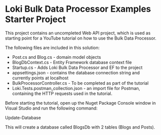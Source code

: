 # Loki Bulk Data Processor Examples Starter Project

This project contains an uncompleted Web API project, which is used as starting point for a YouTube tutorial on how to use
the Bulk Data Processor.

The following files are included in this solution:

- Post.cs and Blog.cs - domain model objects
- BlogDbContext.cs - Entity Framework database context file
- Startup.cs - Adds Loki Bulk Data Processor and EF to the project
- appsettings.json - contains the database connection string and currently points at localhost
- BulkProcessorController.cs - To be completed as part of the tutorial
- Loki.Tests.postman_collection.json - an import file for Postman, containing the HTTP requests used in the tutorial.

Before starting the tutorial, open up the Nuget Package Console window in Visual Studio and run the following command:

Update-Database

This will create a database called BlogsDb with 2 tables (Blogs and Posts).
